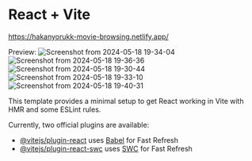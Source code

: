 # React + Vite

https://hakanyorukk-movie-browsing.netlify.app/

Preview:
![Screenshot from 2024-05-18 19-34-04](https://github.com/hakanyorukk/movie-browsing/assets/125490544/fb85330e-f464-43d8-9c33-da2dda19a898)
![Screenshot from 2024-05-18 19-36-36](https://github.com/hakanyorukk/movie-browsing/assets/125490544/a43ab096-17e5-46bb-aed6-42c3a8cd7b4a)
![Screenshot from 2024-05-18 19-30-44](https://github.com/hakanyorukk/movie-browsing/assets/125490544/c2600a24-af96-447f-9af8-9e83627c9011)
![Screenshot from 2024-05-18 19-33-10](https://github.com/hakanyorukk/movie-browsing/assets/125490544/d634b5b3-cecb-45c7-845c-601af44df978)
![Screenshot from 2024-05-18 19-40-31](https://github.com/hakanyorukk/movie-browsing/assets/125490544/f54034f3-cf18-4dc9-a34d-7f53686c0560)





This template provides a minimal setup to get React working in Vite with HMR and some ESLint rules.

Currently, two official plugins are available:

- [@vitejs/plugin-react](https://github.com/vitejs/vite-plugin-react/blob/main/packages/plugin-react/README.md) uses [Babel](https://babeljs.io/) for Fast Refresh
- [@vitejs/plugin-react-swc](https://github.com/vitejs/vite-plugin-react-swc) uses [SWC](https://swc.rs/) for Fast Refresh
